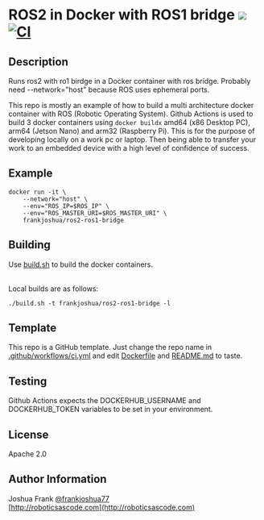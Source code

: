 # ROS2 in Docker with ROS1 bridge [![](https://img.shields.io/docker/pulls/frankjoshua/ros2-ros1-bridge)](https://hub.docker.com/r/frankjoshua/ros2-ros1-bridge) [![CI](https://github.com/frankjoshua/docker-ros2-ros1-bridge/workflows/CI/badge.svg)](https://github.com/frankjoshua/docker-ros2-ros1-bridge/actions)

## Description

Runs ros2 with ro1 birdge in a Docker container with ros bridge. Probably need --network="host" because ROS uses ephemeral ports.

This repo is mostly an example of how to build a multi architecture docker container with ROS (Robotic Operating System). Github Actions is used to build 3 docker containers using `docker buildx` amd64 (x86 Desktop PC), arm64 (Jetson Nano) and arm32 (Raspberry Pi). This is for the purpose of developing locally on a work pc or laptop. Then being able to transfer your work to an embedded device with a high level of confidence of success.

## Example

```
docker run -it \
    --network="host" \
    --env="ROS_IP=$ROS_IP" \
    --env="ROS_MASTER_URI=$ROS_MASTER_URI" \
    frankjoshua/ros2-ros1-bridge
```

## Building

Use [build.sh](build.sh) to build the docker containers.

<br>Local builds are as follows:

```
./build.sh -t frankjoshua/ros2-ros1-bridge -l
```

## Template

This repo is a GitHub template. Just change the repo name in [.github/workflows/ci.yml](.github/workflows/ci.yml) and edit [Dockerfile](Dockerfile) and [README.md](README.md) to taste.

## Testing

Github Actions expects the DOCKERHUB_USERNAME and DOCKERHUB_TOKEN variables to be set in your environment.

## License

Apache 2.0

## Author Information

Joshua Frank [@frankjoshua77](https://www.twitter.com/@frankjoshua77)
<br>
[http://roboticsascode.com](http://roboticsascode.com)
